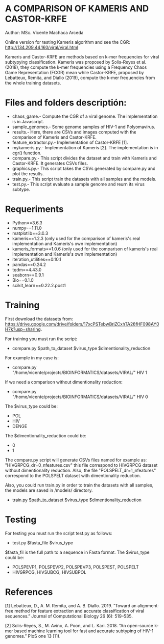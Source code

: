 # A COMPARISON OF KAMERIS AND CASTOR-KRFE
Author: MSc. Vicente Machaca Arceda

Online version for testing Kameris algorithm and see the CGR: http://134.209.44.160/viral/viral.html

Kameris and Castor-KRFE are methods based on k-mer frequencies for viral subtypying classification. Kameris was proposed by Solis-Reyes et al. (2018), they compute the k-mer frequencies using a Frequency Chaos Game Representation (FCGR) mean while Castor-KRFE,
proposed by Lebatteux, Remita, and Diallo (2019), compute the k-mer frequencies from the whole training datasets.

# Files and folders descriptión:
- chaos_game.- Compute the CGR of a viral genome. The implementation is in Javascript.
- sample_genomes.- Some genome samples of HIV-1 and Polyomavirus.
- results.- Here, there are CSVs and images computed with the comparison of Kameris and Castor-KRFE.
- feature_extractor.py.- Implementation of Castor-KRFE [1].
- mykameris.py.- Implementation of Kameris [2]. The implementation is in cgr() function.
- compare.py.- This script divides the dataset and train with Kameris and Castor-KRFE. It generates CSVs files.
- graphics.py.- This script takes the CSVs generated by compare.py and plot the results.
- train.py.- This script train the datasets with all samples and the models.
- test.py.- This script evaluate a sample genome and reurn its virus subtype.

# Requeriments
- Python==3.6.3 
- numpy==1.11.0
- matplotlib==3.0.3
- kameris==1.2.3 (only used for the comparison of kameris's real implementation and Kameris's own implementation)
- kameris_formats==1.0.6 (only used for the comparison of kameris's real implementation and Kameris's own implementation)
- iteration_utilities==0.10.1
- pandas==0.24.2
- tqdm==4.43.0
- seaborn==0.9.1
- Bio==0.1.0
- scikit_learn==0.22.2.post1

# Training
First download the datasets from: https://drive.google.com/drive/folders/17xcPSTebwBriZCxhTA26fHF098AY0H7k?usp=sharing.

For training you must run the script: 

- compare.py  $path_to_dataset  $virus_type  $dimentionality_reduction 

For example in my case is:

- compare.py "/home/vicente/projects/BIOINFORMATICS/datasets/VIRAL/"  HIV  1

If we need a comparison without dimentionality reduction:

- compare.py "/home/vicente/projects/BIOINFORMATICS/datasets/VIRAL/"  HIV  0

The $virus_type could be:
- POL
- HIV
- DENGE

The $dimentionality_reduction could be:
- 0
- 1

The compare.py script will generate CSVs files named for example as: "HIVGRPCG_dr=0_nfeatures.csv" this file correspond to HIVGRPCG dataset without dimentionality reduction. Also, the file "POLSPELT_dr=1_nfeatures" correspond to the POLSPELT dataset with dimentionality reduction. 

Also, you could run train.py in order to train the datasets with all samples, the models are saved in /models/ directory.
- train.py $path_to_dataset $virus_type $dimentionality_reduction

# Testing

For testing you must run the script test.py as follows:

- test.py  $fasta_file  $virus_type

$fasta_fil is the full path to a sequence in Fasta format. The $virus_type could be:
- POLSPEVP1, POLSPEVP2, POLSPEVP3, POLSPEST, POLSPELT
- HIVGRPCG, HIVSUBCG, HIVSUBPOL


# References

[1] Lebatteux, D., A. M. Remita, and A. B. Diallo. 2019. “Toward an alignment-free method for feature extraction
and accurate classification of viral sequences.” Journal of Computational Biology 26 (6): 519–535.

[2] Solis-Reyes, S., M. Avino, A. Poon, and L. Kari. 2018. “An open-source k-mer based machine learning tool for
fast and accurate subtyping of HIV-1 genomes.” PloS one 13 (11).

